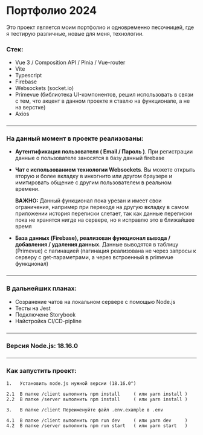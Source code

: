 # Портфолио 2024
Это проект является моим портфолио и одновременно песочницей, где я тестирую различные, новые для меня, технологии.
### Стек:
- Vue 3 / Composition API / Pinia / Vue-router
- Vite
- Typescript
- Firebase
- Websockets (socket.io)
- Primevue (библиотека UI-компонентов, решил использовать в связи с тем, что акцент в данном проекте я ставлю на функционале, а не на верстке)
- Axios
###
---
### На данный момент в проекте реализованы:

- **Аутентификация пользователя ( Email / Пароль )**. При регистрации данные о пользователе заносятся в базу данный firebase

- **Чат с использованием технологии Websockets**. Вы можете открыть вторую и более вкладку в инкогнито или другом браузере и имитировать общение с другим пользователем в реальном времени. 
  
  **ВАЖНО:** Данный функционал пока урезан и имеет свои ограничения, например при переходе на другую вкладку в самом приложении история переписки слетает, так как данные переписки пока не хранятся нигде на сервере, но я исправлю это в ближайшее время

- **База данных (Firebase), реализован функционал вывода / добавления / удаления данных**. Данные выводятся в таблицу (Primevue) с пагинацией (пагинация реализована не через запросы к серверу с get-параметрами, а через встроенный в primevue функционал)

###
---
### В дальнейших планах:

- Созранение чатов на локальном сервере с помощью Node.js
- Тесты на Jest
- Подключене Storybook
- Найстройка CI/CD-pipline

###
---
### Версия Node.js: 18.16.0

###
---
### **Как запустить проект:**
```
1.   Установить node.js нужной версии (18.16.0^)

2.1  В папке /client выполнить npm install     ( или yarn install )
2.2  В папке /server выполнить npm install     ( или yarn install )

3.   В папке /client Переименуйте файл .env.example в .env

4.1  В папке /client выполнить npm run dev     ( или yarn dev     )
4.2  В папке /server выполнить npm run start   ( или yarn start   ) 
```



